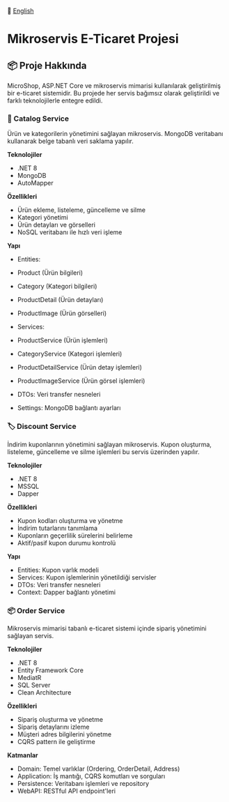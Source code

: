 📖 [English](README.en.md)

# Mikroservis E-Ticaret Projesi

## 📦 Proje Hakkında
MicroShop, ASP.NET Core ve mikroservis mimarisi kullanılarak geliştirilmiş bir e-ticaret sistemidir. Bu projede her servis bağımsız olarak geliştirildi ve farklı teknolojilerle entegre edildi.

### 🛒 Catalog Service
Ürün ve kategorilerin yönetimini sağlayan mikroservis. MongoDB veritabanı kullanarak belge tabanlı veri saklama yapılır.

**Teknolojiler**
-	.NET 8
-	MongoDB
-	AutoMapper

**Özellikleri**
-	Ürün ekleme, listeleme, güncelleme ve silme
-	Kategori yönetimi
-	Ürün detayları ve görselleri
-	NoSQL veritabanı ile hızlı veri işleme

**Yapı**

-	Entities:
  -	Product (Ürün bilgileri)
  - Category (Kategori bilgileri)
  - ProductDetail (Ürün detayları)
  -	ProductImage (Ürün görselleri)

-	Services:
  -	ProductService (Ürün işlemleri)
  -	CategoryService (Kategori işlemleri)
  -	ProductDetailService (Ürün detay işlemleri)
  -	ProductImageService (Ürün görsel işlemleri)

-	DTOs: Veri transfer nesneleri

-	Settings: MongoDB bağlantı ayarları

### 🏷️ Discount Service 
İndirim kuponlarının yönetimini sağlayan mikroservis. Kupon oluşturma, listeleme, güncelleme ve silme işlemleri bu servis üzerinden yapılır.

**Teknolojiler**
- .NET 8  
- MSSQL  
- Dapper

**Özellikleri**
- Kupon kodları oluşturma ve yönetme
- İndirim tutarlarını tanımlama
-	Kuponların geçerlilik sürelerini belirleme
-	Aktif/pasif kupon durumu kontrolü

**Yapı**
-	Entities: Kupon varlık modeli
- Services: Kupon işlemlerinin yönetildiği servisler
-	DTOs: Veri transfer nesneleri
-	Context: Dapper bağlantı yönetimi

### 📦 Order Service

Mikroservis mimarisi tabanlı e-ticaret sistemi içinde sipariş yönetimini sağlayan servis.

**Teknolojiler**
- .NET 8
- Entity Framework Core
- MediatR
- SQL Server
- Clean Architecture
  
**Özellikleri**
- Sipariş oluşturma ve yönetme
-	Sipariş detaylarını izleme
-	Müşteri adres bilgilerini yönetme
-	CQRS pattern ile geliştirme

**Katmanlar**
-	Domain: Temel varlıklar (Ordering, OrderDetail, Address)
-	Application: İş mantığı, CQRS komutları ve sorguları
-	Persistence: Veritabanı işlemleri ve repository
-	WebAPI: RESTful API endpoint'leri
